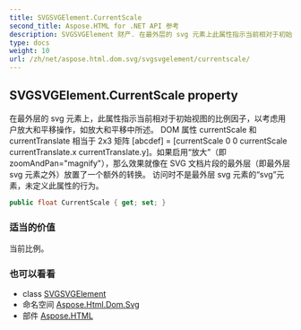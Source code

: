 ```yaml
---
title: SVGSVGElement.CurrentScale
second_title: Aspose.HTML for .NET API 参考
description: SVGSVGElement 财产. 在最外层的 svg 元素上此属性指示当前相对于初始视图的比例因子以考虑用户放大和平移操作如放大和平移中所述 DOM 属性 currentScale 和 currentTranslate 相当于 2x3 矩阵 abcdef  currentScale 0 0 currentScale currentTranslate.x currentTranslate.y如果启用放大即 zoomAndPanmagnify那么效果就像在 SVG 文档片段的最外层即最外层 svg 元素之外放置了一个额外的转换 访问时不是最外层 svg 元素的svg元素未定义此属性的行为
type: docs
weight: 10
url: /zh/net/aspose.html.dom.svg/svgsvgelement/currentscale/
---
```

## SVGSVGElement.CurrentScale property

在最外层的 svg 元素上，此属性指示当前相对于初始视图的比例因子，以考虑用户放大和平移操作，如放大和平移中所述。 DOM 属性 currentScale 和 currentTranslate 相当于 2x3 矩阵 [abcdef] = [currentScale 0 0 currentScale currentTranslate.x currentTranslate.y]。如果启用“放大”（即 zoomAndPan="magnify"），那么效果就像在 SVG 文档片段的最外层（即最外层 svg 元素之外）放置了一个额外的转换。 访问时不是最外层 svg 元素的“svg”元素，未定义此属性的行为。

```csharp
public float CurrentScale { get; set; }
```

### 适当的价值

当前比例。

### 也可以看看

* class [SVGSVGElement](../)
* 命名空间 [Aspose.Html.Dom.Svg](../../svgsvgelement/)
* 部件 [Aspose.HTML](../../../)


